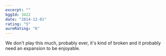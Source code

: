 ```yaml
---
excerpt: ""
bggId: 3422
date: "2014-12-01"
rating: "5"
aureRating: "6"
---
```


We don't play this much, probably ever, it's kind of broken and it probably need an expansion to be enjoyable.
